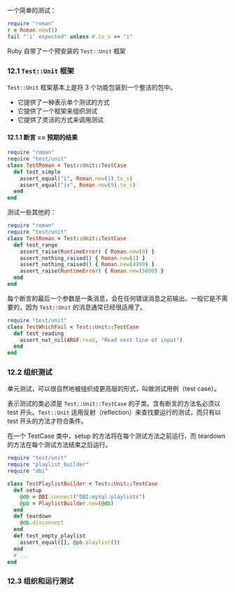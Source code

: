 一个简单的测试：

```ruby
require "roman"
r = Roman.new(1)
fail "'i' expected" unless r.to_s == "i"
```

Ruby 自带了一个预安装的 `Test::Unit` 框架

### 12.1 `Test::Unit` 框架

`Test::Unit` 框架基本上是将 3 个功能包装到一个整洁的包中。

*   它提供了一种表示单个测试的方式
*   它提供了一个框架来组织测试
*   它提供了灵活的方式来调用测试

#### 12.1.1 断言 == 预期的结果

```ruby
require "roman"
require "test/unit"
class TestRoman < Test::Unit::TestCase
  def test_simple
    assert_equal("i", Roman.new(1).to_s)
    assert_equal("ix", Roman.new(9).to_s)
  end
end
```

测试一些其他的：

```ruby
require "roman"
require "test/unit"
class TestRoman < Test::Unit::TestCase
  def test_range
    assert_raise(RuntimeError) { Roman.new(0) }
    assert_nothing_raised() { Roman.new(1) }
    assert_nothing_raised() { Roman.new(4999) }
    assert_raise(RuntimeError) { Roman.new(5000) }
  end
end
```

每个断言的最后一个参数是一条消息，会在任何错误消息之前输出。一般它是不需要的，因为 `Test::Unit` 的消息通常已经很适用了。

```ruby
require "test/unit"
class TestWhichFail < Test::Unit::TestCase
  def test_reading
    assert_not_nil(ARGF.read, "Read next line of input")
  end
end
```

### 12.2 组织测试

单元测试，可以很自然地被组织成更高层的形式，叫做测试用例（test case）。

表示测试的类必须是 `Test::Unit::TestCase` 的子类。含有断言的方法名必须以 test 开头。`Test::Unit` 适用反射（reflection）来查找要运行的测试，而只有以 test 开头的方法才符合条件。

在一个 TestCase 类中，setup 的方法将在每个测试方法之前运行，而 teardown 的方法在每个测试方法结束之后运行。

```ruby
require "test/unit"
require "playlist_builder"
require "dbi"

class TestPlaylistBuilder < Test::Unit::TestCase
  def setup
    @db = DBI.connect("DBI:mysql:playlists")
    @pb = PlaylistBuilder.new(@db)
  end
  def teardown
    @db.disconnect
  end
  def test_empty_playlist
    assert_equal([], @pb.playlist())
  end
  # ...
end
```

### 12.3 组织和运行测试

